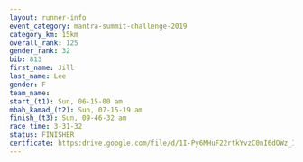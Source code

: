 ```yaml
---
layout: runner-info 
event_category: mantra-summit-challenge-2019 
category_km: 15km 
overall_rank: 125
gender_rank: 32
bib: 813
first_name: Jill
last_name: Lee
gender: F
team_name: 
start_(t1): Sun, 06-15-00 am
mbah_kamad_(t2): Sun, 07-15-19 am
finish_(t3): Sun, 09-46-32 am
race_time: 3-31-32
status: FINISHER
certficate: https:drive.google.com/file/d/1I-Py6MHuF22rtkYvzC0nI6dOWz_IMJ7Y/view?usp=sharing
---
```

